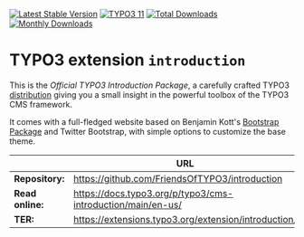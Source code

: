 [![Latest Stable Version](https://poser.pugx.org/typo3/cms-introduction/v/stable.svg)](https://extensions.typo3.org/extension/introduction/)
[![TYPO3 11](https://img.shields.io/badge/TYPO3-11-orange.svg?style=flat-square)](https://get.typo3.org/version/11)
[![Total Downloads](https://poser.pugx.org/typo3/cms-introduction/d/total.svg)](https://packagist.org/packages/typo3/cms-introduction)
[![Monthly Downloads](https://poser.pugx.org/typo3/cms-introduction/d/monthly)](https://packagist.org/packages/typo3/cms-introduction)

# TYPO3 extension `introduction`

This is the *Official TYPO3 Introduction Package*, a carefully crafted TYPO3
[distribution](https://docs.typo3.org/m/typo3/reference-coreapi/main/en-us/ExtensionArchitecture/CreateNewDistribution/Index.html)
giving you a small insight in the powerful toolbox of the TYPO3 CMS framework.

It comes with a full-fledged website based on Benjamin Kott's
[Bootstrap Package](https://extensions.typo3.org/extension/bootstrap_package)
and Twitter Bootstrap, with simple options to customize the base theme.

|                  | URL                                                         |
|------------------|-------------------------------------------------------------|
| **Repository:**  | https://github.com/FriendsOfTYPO3/introduction              |
| **Read online:** | https://docs.typo3.org/p/typo3/cms-introduction/main/en-us/ |
| **TER:**         | https://extensions.typo3.org/extension/introduction/        |
